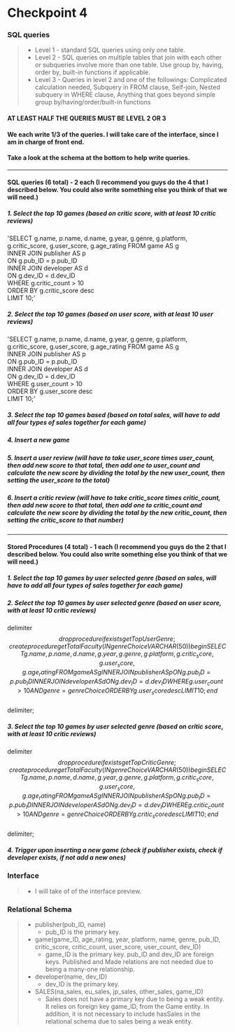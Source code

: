 # Checkpoint 4

### SQL queries
> + Level 1 - standard SQL queries using only one table.
> + Level 2 - SQL queries on multiple tables that join with each other or subqueries involve more than one table. Use group by, having, order by, built-in functions if applicable.
> + Level 3 - 
Queries in level 2 and one of the followings:
Complicated calculation needed,
Subquery in FROM clause,
Self-join,
Nested subquery in WHERE clause,
Anything that goes beyond simple group by/having/order/built-in functions

#### AT LEAST HALF THE QUERIES MUST BE LEVEL 2 OR 3
#### We each write 1/3 of the queries.  I will take care of the interface, since I am in charge of front end.
#### Take a look at the schema at the bottom to help write queries.

-----------------------------------------
#### SQL queries (6 total) - 2 each (I recommend you guys do the 4 that I described below.  You could also write something else you think of that we will need.)

##### 1. Select the top 10 games (based on *critic score*, with at least 10 critic reviews)
'SELECT g.name, p.name, d.name, g.year, g.genre, g.platform, g.critic_score, g.user_score, g.age_rating 
FROM game AS g  
INNER JOIN publisher AS p  
ON g.pub_ID = p.pub_ID  
INNER JOIN developer AS d  
ON g.dev_ID = d.dev_ID  
WHERE g.critic_count > 10  
ORDER BY g.critic_score desc  
LIMIT 10;'  

##### 2. Select the top 10 games (based on *user score*, with at least 10 user reviews)
'SELECT g.name, p.name, d.name, g.year, g.genre, g.platform, g.critic_score, g.user_score, g.age_rating 
FROM game AS g  
INNER JOIN publisher AS p  
ON g.pub_ID = p.pub_ID  
INNER JOIN developer AS d  
ON g.dev_ID = d.dev_ID  
WHERE g.user_count > 10  
ORDER BY g.user_score desc  
LIMIT 10;'  

##### 3. Select the top 10 games based (based on *total sales*, will have to add all four types of sales together for each game)

##### 4. Insert a new game

##### 5. Insert a user review (will have to take user_score times user_count, then add new score to that total, then add one to user_count and calculate the new score by dividing the total by the new user_count, then setting the user_score to the total)

##### 6. Insert a critic review (will have to take critic_score times critic_count, then add new score to that total, then add one to critic_count and calculate the new score by dividing the total by the new critic_count, then setting the critic_score to that number)

------------------------------------
#### Stored Procedures (4 total) - 1 each (I recommend you guys do the 2 that I described below.  You could also write something else you think of that we will need.)

##### 1. Select the top 10 games by user selected genre (based on *sales*, will have to add all four types of sales together for each game)

##### 2. Select the top 10 games by user selected genre (based on *user score*, with at least 10 critic reviews)
delimiter $$  
drop procedure if exists getTopUserGenre;  
create procedure getTotalFaculty(IN genreChoice VARCHAR(50))  
begin  
SELECT g.name, p.name, d.name, g.year, g.genre, g.platform, g.critic_score, g.user_score, g.age_rating  
FROM game AS g  
INNER JOIN publisher AS p  
ON g.pub_ID = p.pub_ID  
INNER JOIN developer AS d  
ON g.dev_ID = d.dev_ID  
WHERE g.user_count > 10 AND genre = genreChoice  
ORDER BY g.user_score desc  
LIMIT 10;  
end $$  
delimiter;  

##### 3. Select the top 10 games by user selected genre (based on *critic score*, with at least 10 critic reviews)
delimiter $$  
drop procedure if exists getTopCriticGenre;  
create procedure getTotalFaculty(IN genreChoice VARCHAR(50))  
begin  
SELECT g.name, p.name, d.name, g.year, g.genre, g.platform, g.critic_score, g.user_score, g.age_rating 
FROM game AS g  
INNER JOIN publisher AS p  
ON g.pub_ID = p.pub_ID  
INNER JOIN developer AS d  
ON g.dev_ID = d.dev_ID  
WHERE g.critic_count > 10 AND genre = genreChoice 
ORDER BY g.critic_score desc  
LIMIT 10;
end $$  
delimiter; 

##### 4. Trigger upon inserting a new game (check if publisher exists, check if developer exists, if not add a new ones)

### Interface
> + I will take of of the interface preview.

### Relational Schema
> + publisher(pub_ID, name)
>   + pub_ID is the primary key.
> + game(game_ID, age_rating, year, platform, name, genre, pub_ID, critic_score, critic_count, user_score, user_count, dev_ID)
>   + game_ID is the primary key. pub_ID and dev_ID are foreign keys. Published and Made relations are not needed due to being a many-one relationship.
> + developer(name, dev_ID)
>   + dev_ID is the primary key.
> + SALES(na_sales, eu_sales, jp_sales, other_sales, game_ID)
>   + Sales does not have a primary key due to being a weak entity. It relies on foreign key game_ID, from the Game entity. In addition, it is not necessary to include hasSales in the relational schema due to sales being a weak entity.
